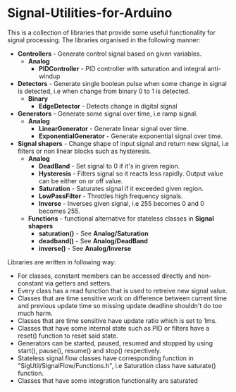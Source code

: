 # Signal-Utilities-for-Arduino

This is a collection of libraries that provide some useful functionality for signal processing. The libraries organised in the following manner:
* **Controllers** - Generate control signal based on given variables.
    * **Analog**
        * **PIDController** - PID controller with saturation and integral anti-windup
* **Detectors** - Generate single boolean pulse when some change in signal is detected, i.e when change from binary 0 to 1 is detected.
    * **Binary**
        * **EdgeDetector** - Detects change in digital signal
* **Generators** - Generate some signal over time, i.e ramp signal.
    * **Analog**
        * **LinearGenerator** - Generate linear signal over time.
        * **ExponentialGenerator** - Generate exponential signal over time.
* **Signal shapers** - Change shape of input signal and return new signal, i.e filters or non linear blocks such as hysteresis.
    * **Analog**
        * **DeadBand** - Set signal to 0 if it's in given region.
        * **Hysteresis** - Filters signal so it reacts less rapidly. Output value can be either on or off value.
        * **Saturation** - Saturates signal if it exceeded given region.
        * **LowPassFilter** - Throttles high frequency signals.
        * **Inverse** - Inverses given signal, i.e 255 becomes 0 and 0 becomes 255.
    * **Functions** - functional alternative for stateless classes in **Signal shapers**
        * **saturation()** - See **Analog/Saturation**
        * **deadband()** - See **Analog/DeadBand**
        * **inverse()** - See **Analog/Inverse**

Libraries are written in following way:
* For classes, constant members can be accessed directly and non-constant via getters and setters.
* Every class has a read function that is used to retreive new signal value.
* Classes that are time sensitive work on difference between current time and previous update time so missing update deadline shouldn't do too much harm.
* Classes that are time sensitive have update ratio which is set to 1ms.
* Classes that have some internal state such as PID or filters have a reset() function to reset said state.
* Generators can be started, paused, resumed and stopped by using start(), pause(), resume() and stop() respectively.
* Stateless signal flow classes have corresponding function in "SigUtil/SignalFlow/Functions.h", i.e Saturation class have saturate() function.
* Classes that have some integration functionality are saturated